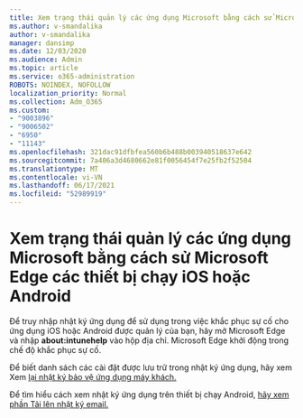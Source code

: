 ```yaml
---
title: Xem trạng thái quản lý các ứng dụng Microsoft bằng cách sử Microsoft Edge các thiết bị chạy iOS hoặc Android
ms.author: v-smandalika
author: v-smandalika
manager: dansimp
ms.date: 12/03/2020
ms.audience: Admin
ms.topic: article
ms.service: o365-administration
ROBOTS: NOINDEX, NOFOLLOW
localization_priority: Normal
ms.collection: Adm_O365
ms.custom:
- "9003896"
- "9006502"
- "6950"
- "11143"
ms.openlocfilehash: 321dac91dfbfea560b6b488b003940518637e642
ms.sourcegitcommit: 7a406a3d4680662e81f0056454f7e25fb2f52504
ms.translationtype: MT
ms.contentlocale: vi-VN
ms.lasthandoff: 06/17/2021
ms.locfileid: "52989919"
---
```

# <a name="view-the-management-status-of-microsoft-apps-by-using-microsoft-edge-for-ios-or-android-devices"></a>Xem trạng thái quản lý các ứng dụng Microsoft bằng cách sử Microsoft Edge các thiết bị chạy iOS hoặc Android

Để truy nhập nhật ký ứng dụng để sử dụng trong việc khắc phục sự cố cho ứng dụng iOS hoặc Android được quản lý của bạn, hãy mở Microsoft Edge và nhập **about:intunehelp** vào hộp địa chỉ. Microsoft Edge khởi động trong chế độ khắc phục sự cố.

Để biết danh sách các cài đặt được lưu trữ trong nhật ký ứng dụng, hãy xem Xem [lại nhật ký bảo vệ ứng dụng máy khách.](/mem/intune/apps/app-protection-policy-settings-log)

Để tìm hiểu cách xem nhật ký ứng dụng trên thiết bị chạy Android, [hãy xem phần Tải lên nhật ký email.](/mem/intune/user-help/send-logs-to-your-it-admin-by-email-android)
